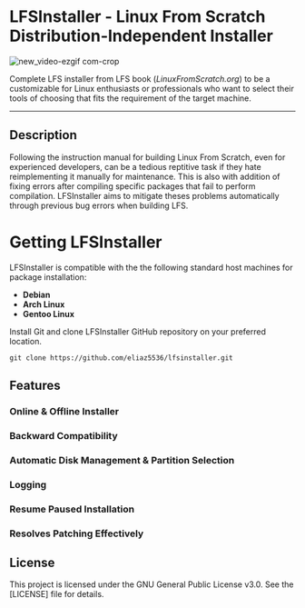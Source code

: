 # LFSInstaller - Linux From Scratch Distribution-Independent Installer

![new_video-ezgif com-crop](https://github.com/user-attachments/assets/72c916b2-268c-49a4-a3c7-a00c1f8a1659)

Complete LFS installer from LFS book (_LinuxFromScratch.org_) to be a customizable for Linux enthusiasts or professionals who want to select their tools of choosing that fits the requirement of the target machine.

----------------------------------------------------------------------------------------------------------------------------

## Description
Following the instruction manual for building Linux From Scratch, even for experienced developers, can be a tedious reptitive task if they hate reimplementing it manually for maintenance. This is also with addition of fixing errors after compiling specific packages that fail to perform compilation. LFSInstaller aims to mitigate theses problems automatically through previous bug errors when building LFS.

# Getting LFSInstaller
LFSInstaller is compatible with the the following standard host machines for package installation:
- **Debian**
- **Arch Linux**
- **Gentoo Linux**

Install Git and clone LFSInstaller GitHub repository on your preferred location.
```
git clone https://github.com/eliaz5536/lfsinstaller.git
```

## Features
### Online & Offline Installer




### Backward Compatibility




### Automatic Disk Management & Partition Selection




### Logging



### Resume Paused Installation



### Resolves Patching Effectively





## License
This project is licensed under the GNU General Public License v3.0. See the [LICENSE] file for details.
